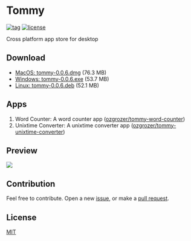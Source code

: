 # Tommy

[![tag](https://img.shields.io/github/tag/ozgrozer/tommy.svg)](https://github.com/ozgrozer/tommy/tags)
[![license](https://img.shields.io/badge/license-MIT-blue.svg)](https://github.com/ozgrozer/tommy/blob/master/license)

Cross platform app store for desktop

## Download

- [MacOS: tommy-0.0.6.dmg](https://github.com/ozgrozer/tommy/releases/download/v0.0.6/tommy-0.0.6.dmg) (76.3 MB)
- [Windows: tommy-0.0.6.exe](https://github.com/ozgrozer/tommy/releases/download/v0.0.6/tommy-0.0.6.exe) (53.7 MB)
- [Linux: tommy-0.0.6.deb](https://github.com/ozgrozer/tommy/releases/download/v0.0.6/tommy-0.0.6.deb) (52.1 MB)

## Apps

1. Word Counter: A word counter app ([ozgrozer/tommy-word-counter](https://github.com/ozgrozer/tommy-word-counter))
2. Unixtime Converter: A unixtime converter app ([ozgrozer/tommy-unixtime-converter](https://github.com/ozgrozer/tommy-unixtime-converter))

## Preview

![](./preview/4.gif)

## Contribution

Feel free to contribute. Open a new [issue](https://github.com/ozgrozer/tommy/issues), or make a [pull request](https://github.com/ozgrozer/tommy/pulls).

## License

[MIT](https://github.com/ozgrozer/tommy/blob/master/license)
